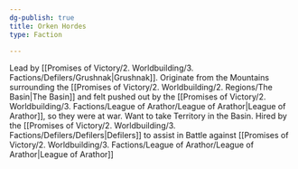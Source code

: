 ```yaml
---
dg-publish: true
title: Orken Hordes
type: Faction

---
```







Lead by [[Promises of Victory/2. Worldbuilding/3. Factions/Defilers/Grushnak\|Grushnak]].
Originate from the Mountains surrounding the [[Promises of Victory/2. Worldbuilding/2. Regions/The Basin\|The Basin]] and felt pushed out by the [[Promises of Victory/2. Worldbuilding/3. Factions/League of Arathor/League of Arathor\|League of Arathor]], so they were at war.
Want to take Territory in the Basin. Hired by the [[Promises of Victory/2. Worldbuilding/3. Factions/Defilers/Defilers\|Defilers]] to assist in Battle against [[Promises of Victory/2. Worldbuilding/3. Factions/League of Arathor/League of Arathor\|League of Arathor]]
